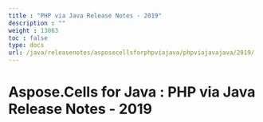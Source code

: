 ```yaml
---
title : "PHP via Java Release Notes - 2019" 
description : "" 
weight : 13063 
toc : false
type: docs
url: /java/releasenotes/asposecellsforphpviajava/phpviajavajava/2019/
---
```


# Aspose.Cells for Java : PHP via Java Release Notes - 2019


